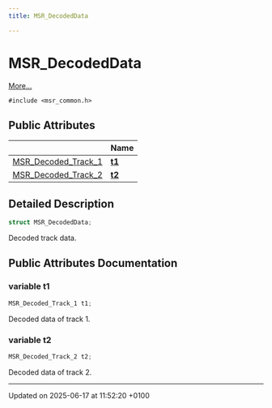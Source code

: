 ```yaml
---
title: MSR_DecodedData

---
```


# MSR_DecodedData



 [More...](#detailed-description)


`#include <msr_common.h>`

## Public Attributes

|                | Name           |
| -------------- | -------------- |
| [MSR_Decoded_Track_1](struct_m_s_r___decoded___track__1.md) | **[t1](struct_m_s_r___decoded_data.md#variable-t1)**  |
| [MSR_Decoded_Track_2](struct_m_s_r___decoded___track__2.md) | **[t2](struct_m_s_r___decoded_data.md#variable-t2)**  |

## Detailed Description

```cpp
struct MSR_DecodedData;
```


Decoded track data. 

## Public Attributes Documentation

### variable t1

```cpp
MSR_Decoded_Track_1 t1;
```


Decoded data of track 1. 


### variable t2

```cpp
MSR_Decoded_Track_2 t2;
```


Decoded data of track 2. 


-------------------------------

Updated on 2025-06-17 at 11:52:20 +0100